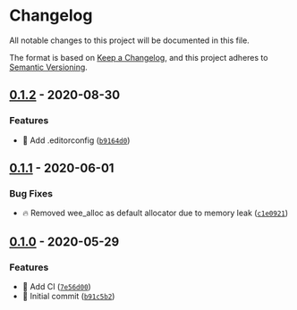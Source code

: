 # Changelog

All notable changes to this project will be documented in this file.

The format is based on [Keep a Changelog], and this project adheres to
[Semantic Versioning].

## [0.1.2] - 2020-08-30

### Features

- :art: Add .editorconfig ([`b9164d0`])

## [0.1.1] - 2020-06-01

### Bug Fixes

- :fire: Removed wee_alloc as default allocator due to memory leak ([`c1e0921`])

## [0.1.0] - 2020-05-29

### Features

- :green_heart: Add CI ([`7e56d00`])
- :tada: Initial commit ([`b91c5b2`])

[keep a changelog]: https://keepachangelog.com/en/1.0.0/
[semantic versioning]: https://semver.org/spec/v2.0.0.html
[0.1.2]: https://github.com/denosaurs/deno_lz4/compare/0.1.1...0.1.2
[`b9164d0`]: https://github.com/denosaurs/deno_lz4/commit/b9164d0db140f3e7d3dfc1e99c96689594bb4211
[0.1.1]: https://github.com/denosaurs/deno_lz4/compare/0.1.0...0.1.1
[`c1e0921`]: https://github.com/denosaurs/deno_lz4/commit/c1e0921f58e45b68360e6f937433d754a824ba6d
[0.1.0]: https://github.com/denosaurs/deno_lz4/compare/0.1.0
[`7e56d00`]: https://github.com/denosaurs/deno_lz4/commit/7e56d0079982af0d4292f7f7c6a7f9293f68c76e
[`b91c5b2`]: https://github.com/denosaurs/deno_lz4/commit/b91c5b212dadceaa6c2c885f6643a2c329770d26
